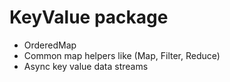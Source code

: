 # KeyValue package

* OrderedMap
* Common map helpers like (Map, Filter, Reduce)
* Async key value data streams